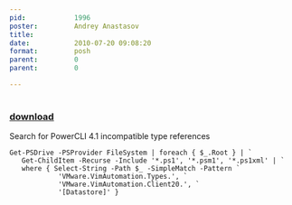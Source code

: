 ```yaml
---
pid:            1996
poster:         Andrey Anastasov
title:          
date:           2010-07-20 09:08:20
format:         posh
parent:         0
parent:         0

---
```


# 

### [download](1996.ps1)

Search for PowerCLI 4.1 incompatible type references			

```posh
Get-PSDrive -PSProvider FileSystem | foreach { $_.Root } | `
   Get-ChildItem -Recurse -Include '*.ps1', '*.psm1', '*.ps1xml' | `
   where { Select-String -Path $_ -SimpleMatch -Pattern `
            'VMware.VimAutomation.Types.', `
            'VMware.VimAutomation.Client20.', `
            '[Datastore]' }

```
